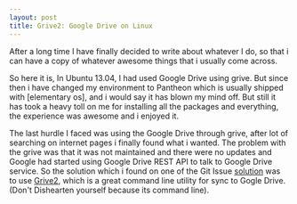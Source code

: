 ```yaml
---
layout: post
title: Grive2: Google Drive on Linux
---
```


After a long time I have finally decided to write about whatever I do, so that i can have a copy of whatever awesome things that i usually come across. 

So here it is, In Ubuntu 13.04, I had used Google Drive using grive. But since then i have changed my environment to Pantheon which is usually shipped with [elementary os], and i would say it has blown my mind off. But still it has took a heavy toll on me for installing all the packages and everything, the experience was awesome and i enjoyed it.

The last hurdle I faced was using the Google Drive through grive, after lot of searching on internet pages i finally found what i wanted. The problem with the grive was that it was not maintained and there were no updates and Google had started using  Google Drive REST API to talk to Google Drive service. So the solution which i found on one of the Git Issue [solution](https://github.com/Grive/grive/issues/311) was to use [Grive2](http://yourcmc.ru/wiki/Grive2), which is a great command line utility for sync to Gogle Drive.(Don't Dishearten yourself because its command line).


